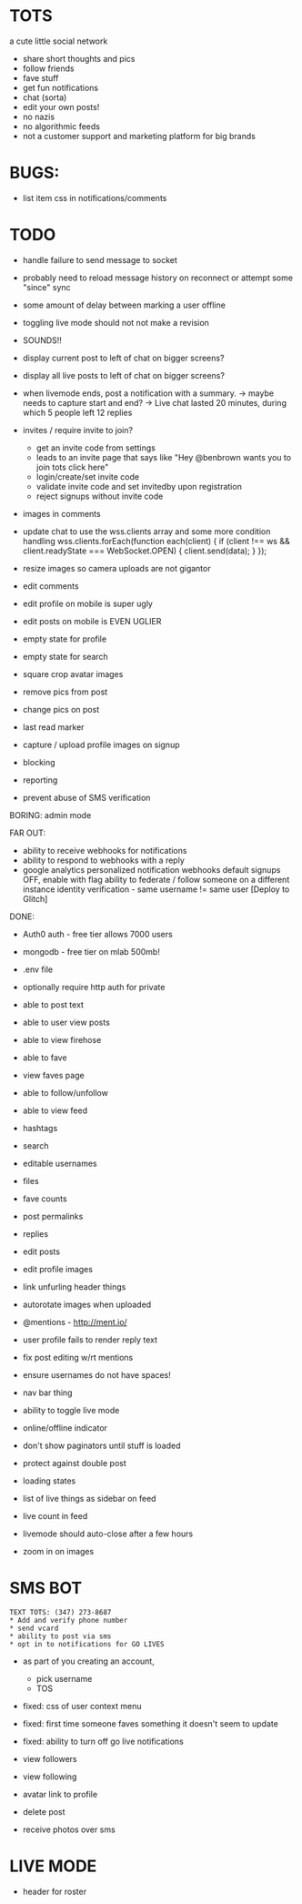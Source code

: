 # TOTS
a cute little social network

* share short thoughts and pics
* follow friends
* fave stuff
* get fun notifications
* chat (sorta)
* edit your own posts!
* no nazis
* no algorithmic feeds
* not a customer support and marketing platform for big brands



# BUGS:

* list item css in notifications/comments

# TODO

* handle failure to send message to socket
* probably need to reload message history on reconnect or attempt some "since" sync
* some amount of delay between marking a user offline

* toggling live mode should not not make a revision
* SOUNDS!!
* display current post to left of chat on bigger screens?
* display all live posts to left of chat on bigger screens?
* when livemode ends, post a notification with a summary.
    -> maybe needs to capture start and end?
    -> Live chat lasted 20 minutes, during which 5 people left 12 replies


* invites / require invite to join?
  * get an invite code from settings
  * leads to an invite page that says like "Hey @benbrown wants you to join tots click here"
  * login/create/set invite code
  * validate invite code and set invitedby upon registration
  * reject signups without invite code

* images in comments
* update chat to use the wss.clients array and some more condition handling
wss.clients.forEach(function each(client) {
     if (client !== ws && client.readyState === WebSocket.OPEN) {
       client.send(data);
     }
   });

* resize images so camera uploads are not gigantor
* edit comments
* edit profile on mobile is super ugly
* edit posts on mobile is EVEN UGLIER
* empty state for profile
* empty state for search
* square crop avatar images
* remove pics from post
* change pics on post
* last read marker
* capture / upload profile images on signup
* blocking
* reporting
* prevent abuse of SMS verification


BORING:
admin mode

FAR OUT:


* ability to receive webhooks for notifications
* ability to respond to webhooks with a reply
* google analytics
personalized notification webhooks
default signups OFF, enable with flag
ability to federate / follow someone on a different instance
identity verification - same username != same user
[Deploy to Glitch]




DONE:

* Auth0 auth - free tier allows 7000 users
* mongodb - free tier on mlab 500mb!
* .env file
* optionally require http auth for private
* able to post text
* able to user view posts
* able to view firehose
* able to fave
* view faves page
* able to follow/unfollow
* able to view feed
* hashtags
* search
* editable usernames
* files
* fave counts
* post permalinks
* replies
* edit posts
* edit profile images
* link unfurling header things

* autorotate images when uploaded
* @mentions - http://ment.io/
* user profile fails to render reply text
* fix post editing w/rt mentions
* ensure usernames do not have spaces!
* nav bar thing
* ability to toggle live mode
* online/offline indicator
* don't show paginators until stuff is loaded
* protect against double post
* loading states
* list of live things as sidebar on feed
* live count in feed
* livemode should auto-close after a few hours
* zoom in on images
# SMS BOT
    TEXT TOTS: (347) 273-8687
    * Add and verify phone number
    * send vcard
    * ability to post via sms
    * opt in to notifications for GO LIVES
* as part of you creating an account,
    * pick username
    * TOS
* fixed: css of user context menu
* fixed: first time someone faves something it doesn't seem to update
* fixed: ability to turn off go live notifications
* view followers
* view following
* avatar link to profile
* delete post

* receive photos over sms
# LIVE MODE
* header for roster
